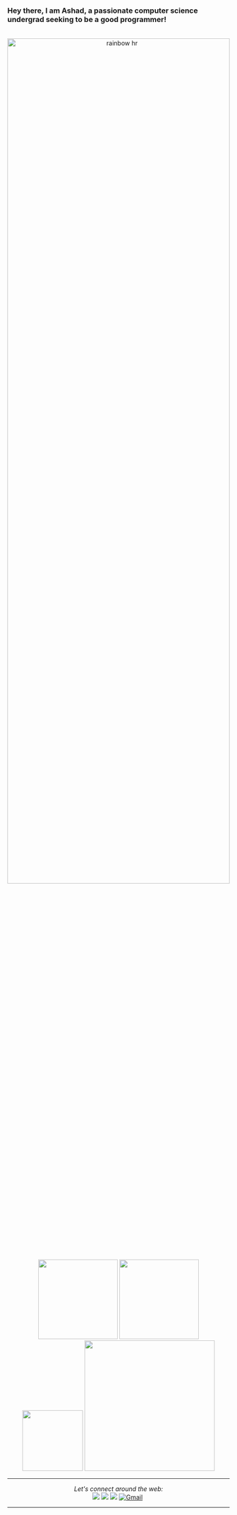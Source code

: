 ### Hey there, I am Ashad, a passionate computer science undergrad seeking to be a good programmer!
<br />


<div align="center">
  <img src="https://raw.githubusercontent.com/codinasion/codinasion/master/image/rainbow-hr.png" alt="rainbow hr" width="100%" height="70%">
</div>
</br>



<p align="center">
<a>
  <img height="180em" src="https://github-readme-stats.vercel.app/api?username=Ashad001&show_icons=true&hide_border=true&count_private=true&theme=gotham"/>
  <img height="180em" src="https://github-readme-stats.vercel.app/api/top-langs/?username=Ashad001&hide=TeX,QMake&theme=gotham&layout=compact&hide_border=true"/>
</a>

<a>
  <img height="137em" src="https://github-profile-trophy.vercel.app/?username=Ashad001&theme=nord&no-frame=true&margin-w=4&row=1"/>
</a>

<a>
  <img height="295em" src="https://activity-graph.herokuapp.com/graph?username=Ashad001&hide_border=true&theme=gotham" />
</a>

</p>



---
<div align="center">

<i>Let's connect around the web:</i><br>
<a href = "https://www.linkedin.com/in/ashad-qureshi-65b65a219/"><img src="https://img.icons8.com/cute-clipart/45/000000/linkedin.png"/></a>
<a href = "https://twitter.com/Ashadqu7"><img src="https://img.icons8.com/cotton/45/000000/twitter.png"/></a>
<a href = "https://www.instagram.com/ashadabdullah_/"><img src="https://img.icons8.com/color/45/000000/instagram-new.png"/></a>
[![Gmail](https://img.icons8.com/bubbles/50/000000/gmail.png)](mailto:harshraj8843@gmail.com)&nbsp;

</div>

---
